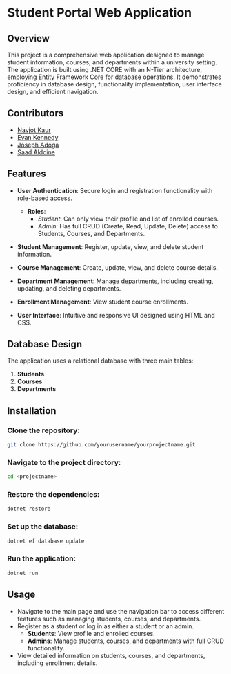 # Student Portal Web Application

## Overview

This project is a comprehensive web application designed to manage student information, courses, and departments within a university setting. The application is built using .NET CORE with an N-Tier architecture, employing Entity Framework Core for database operations. It demonstrates proficiency in database design, functionality implementation, user interface design, and efficient navigation.

## Contributors

- [Navjot Kaur](https://github.com/navjot0210)
- [Evan Kennedy](https://github.com/evanckennedy)
- [Joseph Adoga](https://github.com/josephadoga)
- [Saad Alddine](https://github.com/MrAlameddine)

## Features

- **User Authentication**: Secure login and registration functionality with role-based access.
  - **Roles**: 
    - *Student*: Can only view their profile and list of enrolled courses.
    - *Admin*: Has full CRUD (Create, Read, Update, Delete) access to Students, Courses, and Departments.

- **Student Management**: Register, update, view, and delete student information.
- **Course Management**: Create, update, view, and delete course details.
- **Department Management**: Manage departments, including creating, updating, and deleting departments.
- **Enrollment Management**: View student course enrollments.
- **User Interface**: Intuitive and responsive UI designed using HTML and CSS.

## Database Design

The application uses a relational database with three main tables:
1. **Students**
2. **Courses**
3. **Departments**

## Installation

### Clone the repository:

```bash
git clone https://github.com/yourusername/yourprojectname.git
```

### Navigate to the project directory:
```bash
cd <projectname>
```

### Restore the dependencies:
```bash
dotnet restore
```

### Set up the database:
```bash
dotnet ef database update
```

### Run the application:
```bash
dotnet run
```

## Usage

- Navigate to the main page and use the navigation bar to access different features such as managing students, courses, and departments.
- Register as a student or log in as either a student or an admin.
  - **Students**: View profile and enrolled courses.
  - **Admins**: Manage students, courses, and departments with full CRUD functionality.
- View detailed information on students, courses, and departments, including enrollment details.